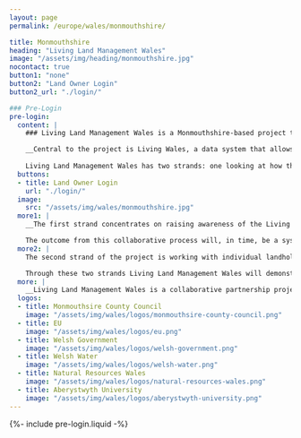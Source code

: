 ```yaml
---
layout: page
permalink: /europe/wales/monmouthshire/

title: Monmouthshire
heading: "Living Land Management Wales"
image: "/assets/img/heading/monmouthshire.jpg"
nocontact: true
button1: "none"
button2: "Land Owner Login"
button2_url: "./login/"

### Pre-Login
pre-login:
  content: |
    ### Living Land Management Wales is a Monmouthshire-based project that is using satellite mapping, socio-economic and environmental data, and computer modelling to address the fundamental question ‘How should we use our land now and into the future?’.

    __Central to the project is Living Wales, a data system that allows users to compare past, present, and future landscapes, look ahead at future trends, and employ principles of natural capital accounting to understand the impact of proposed land-use changes at local, landscape, and national scales.__ 
  
    Living Land Management Wales has two strands: one looking at how this technology could be used to develop land-use plans for Wales as a whole, and the other examining how the capacity within Living Wales could help land managers make decisions about their holdings.
  buttons:
  - title: Land Owner Login
    url: "./login/"
  image:
    src: "/assets/img/wales/monmouthshire.jpg"
  more1: |
    __The first strand concentrates on raising awareness of the Living Wales system and providing training in how to use it. Through a variety of targeted training materials and facilitated knowledge exchange sessions, the project team are introducing Living Wales to a wide range of potential users, helping them to understand its potential for supporting a coordinated and collective approach to land management locally, regionally and nationally, and in turn gathering their impressions to inform future system development.__

    The outcome from this collaborative process will, in time, be a system that can assist in harmonizing competing land-use requirements (food production, flood mitigation, nature recovery, renewables, development, etc.) and developing a holistic and co-designed vision for future land use in Wales, considering such factors as food security, ecosystem services, and nature recovery.
  more2: |
    The second strand of the project is working with individual landholders to demonstrate and explore how Living Wales can be used on the individual holding. Four Monmouthshire landowners are working with Living Wales experts and project partners to assess the past and current states of landholdings, explore what changes might be appropriate, model the impact of actual or proposed land-management decisions, and evaluate the possible impacts of those changes in terms of yield, natural capital, ecosystem services, farm efficiency, and the proposed subsidy regimes.

    Through these two strands Living Land Management Wales will demonstrate how innovation and technology such as Living Wales, along with socio-economic and environmental data analysis and climate modelling, can be used to inform and enhance integrated long-term decision making for sustainable local food production, support preventative action to reverse the nature and climate emergencies, and build understanding of the value of our land in a changing climate.
  more: |
    __Living Land Management Wales is a collaborative partnership project delivered by Aberystwyth University, Dwr Cymru Welsh Water, Monmouthshire County Council, and Natural Resources Wales.__
  logos:
  - title: Monmouthsire County Council
    image: "/assets/img/wales/logos/monmouthsire-county-council.png"
  - title: EU
    image: "/assets/img/wales/logos/eu.png"
  - title: Welsh Government
    image: "/assets/img/wales/logos/welsh-government.png"
  - title: Welsh Water
    image: "/assets/img/wales/logos/welsh-water.png"
  - title: Natural Resources Wales
    image: "/assets/img/wales/logos/natural-resources-wales.png"
  - title: Aberystwyth University
    image: "/assets/img/wales/logos/aberystwyth-university.png"
---
```


{%- include pre-login.liquid -%}